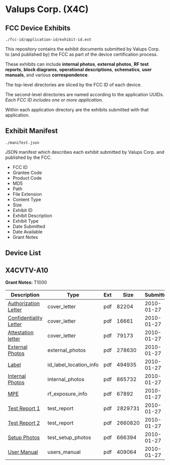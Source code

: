 # Valups Corp. (X4C)
## FCC Device Exhibits

```
./fcc-id/application-id/exhibit-id.ext
```

This repository contains the exhibit documents submitted by Valups Corp. to (and published by) the FCC as part of the device certification process.

These exhibits can include **internal photos**, **external photos**, **RF test reports**, **block diagrams**, **operational descriptions**, **schematics**, **user manuals**, and various **correspondence**.

The top-level directories are sliced by the FCC ID of each device.

The second-level directories are named according to the application UUIDs. *Each FCC ID includes one or more application.*

Within each application directory are the exhibits submitted with that application. 

## Exhibit Manifest

```
./manifest.json
```

JSON manifest which describes each exhibit submitted by Valups Corp. and published by the FCC.

- FCC ID
- Grantee Code
- Product Code
- MD5
- Path
- File Extension
- Content Type
- Size
- Exhibit ID
- Exhibit Description
- Exhibit Type
- Date Submitted
- Date Available
- Grant Notes

## Device List
## X4CVTV-A10
**Grant Notes:** T1000

| Description | Type | Ext | Size | Submitted | Available |
| ----------- | ---- | --- | ---- | --------- | --------- |
| [Authorization Letter](X4CVTV-A10/0d63c894de4731f5a81e2b2d76cf033f/1233659.pdf) | cover_letter | pdf | 82204 | 2010-01-27 | 2010-01-27 |
| [Confidentiality Letter](X4CVTV-A10/0d63c894de4731f5a81e2b2d76cf033f/1233660.pdf) | cover_letter | pdf | 16661 | 2010-01-27 | 2010-01-27 |
| [Attestation letter](X4CVTV-A10/0d63c894de4731f5a81e2b2d76cf033f/1233661.pdf) | cover_letter | pdf | 79173 | 2010-01-27 | 2010-01-27 |
| [External Photos](X4CVTV-A10/0d63c894de4731f5a81e2b2d76cf033f/1233664.pdf) | external_photos | pdf | 278630 | 2010-01-27 | 2010-01-27 |
| [Label](X4CVTV-A10/0d63c894de4731f5a81e2b2d76cf033f/1233662.pdf) | id_label_location_info | pdf | 494935 | 2010-01-27 | 2010-01-27 |
| [Internal Photos](X4CVTV-A10/0d63c894de4731f5a81e2b2d76cf033f/1233665.pdf) | internal_photos | pdf | 865732 | 2010-01-27 | 2010-01-27 |
| [MPE](X4CVTV-A10/0d63c894de4731f5a81e2b2d76cf033f/1233663.pdf) | rf_exposure_info | pdf | 67892 | 2010-01-27 | 2010-01-27 |
| [Test Report 1](X4CVTV-A10/0d63c894de4731f5a81e2b2d76cf033f/1233666.pdf) | test_report | pdf | 2829731 | 2010-01-27 | 2010-01-27 |
| [Test Report 2](X4CVTV-A10/0d63c894de4731f5a81e2b2d76cf033f/1233667.pdf) | test_report | pdf | 2660820 | 2010-01-27 | 2010-01-27 |
| [Setup Photos](X4CVTV-A10/0d63c894de4731f5a81e2b2d76cf033f/1233668.pdf) | test_setup_photos | pdf | 666394 | 2010-01-27 | 2010-01-27 |
| [User Manual](X4CVTV-A10/0d63c894de4731f5a81e2b2d76cf033f/1233669.pdf) | users_manual | pdf | 409064 | 2010-01-27 | 2010-01-27 |
